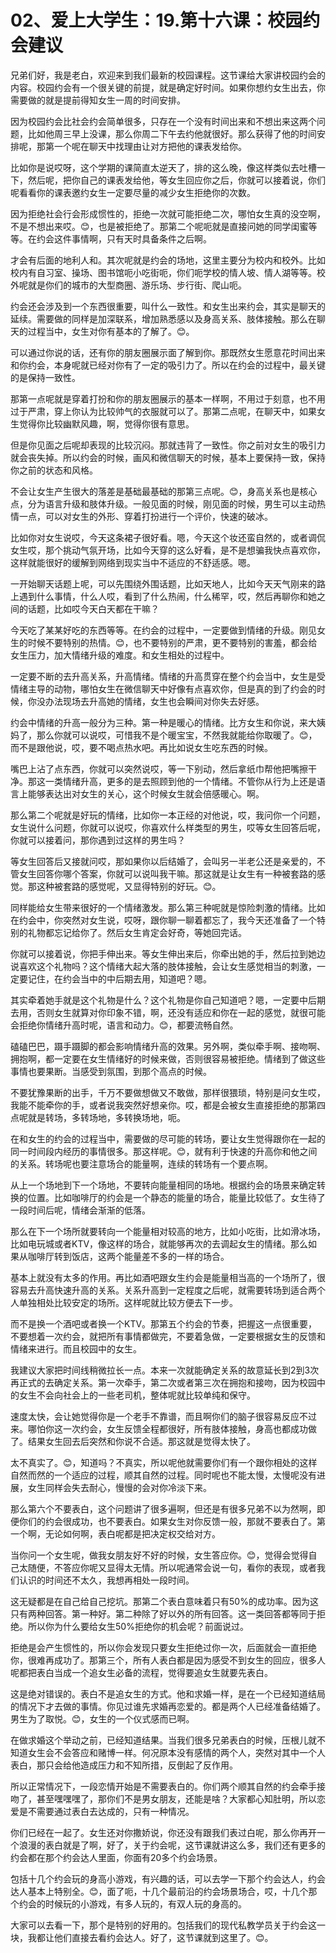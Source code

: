 # 02、爱上大学生：19.第十六课：校园约会建议

兄弟们好，我是老白，欢迎来到我们最新的校园课程。这节课给大家讲校园约会的内容。校园约会有一个很关键的前提，就是确定好时间。如果你想约女生出去，你需要做的就是提前得知女生一周的时间安排。

因为校园约会比社会约会简单很多，只存在一个没有时间出来和不想出来这两个问题，比如他周三早上没课，那么你周二下午去约他就很好。那么获得了他的时间安排呢，那第一个呢在聊天中找理由让对方把他的课表发给你。

比如你是说哎呀，这个学期的课简直太逆天了，排的这么晚，像这样类似去吐槽一下，然后呢，把你自己的课表发给他，等女生回应你之后，你就可以接着说，你们呢看看你的课表邀约女生一定要尽量的减少女生拒绝你的次数。

因为拒绝社会行会形成惯性的，拒绝一次就可能拒绝二次，哪怕女生真的没空啊，不是不想出来哎。😊，也是被拒绝了。那第二个呢呃就是直接问她的同学闺蜜等等。在约会这件事情啊，只有天时具备条件之后啊。

才会有后面的地利人和。其次呢就是约会的场地，这里主要分为校内和校外。比如校内有自习室、操场、图书馆呃小吃街呃，你们呃学校的情人坡、情人湖等等。校外呢就是你们的城市的大型商圈、游乐场、步行街、爬山呃。

约会还会涉及到一个东西很重要，叫什么一致性。和女生出来约会，其实是聊天的延续。需要做的同样是加深联系，增加熟悉感以及身高关系、肢体接触。那么在聊天的过程当中，女生对你有基本的了解了。😊。

可以通过你说的话，还有你的朋友圈展示面了解到你。那既然女生愿意花时间出来和你约会，本身呢就已经对你有了一定的吸引力了。所以在约会的过程中，最关键的是保持一致性。

那第一点呢就是穿着打扮和你的朋友圈展示的基本一样啊，不用过于刻意，也不用过于严肃，穿上你认为比较帅气的衣服就可以了。那第二点呢，在聊天中，如果女生觉得你比较幽默风趣，啊，觉得你很有意思。

但是你见面之后呢却表现的比较沉闷。那就违背了一致性。你之前对女生的吸引力就会丧失掉。所以约会的时候，画风和微信聊天的时候，基本上要保持一致，保持你之前的状态和风格。

不会让女生产生很大的落差是基础最基础的那第三点呢。😊，身高关系也是核心点，分为语言升级和肢体升级。一般见面的时候，刚见面的时候，男生可以主动热情一点，可以对女生的外形、穿着打扮进行一个评价，快速的破冰。

比如你对女生说哎，今天这条裙子很好看。嗯，今天这个妆还蛮自然的，或者调侃女生哎，那个挑动气氛开场，比如今天穿的这么好看，是不是想骗我快点喜欢你，这样就能很好的缓解到网络到现实当中不适应的不舒适感。嗯。

一开始聊天话题上呢，可以先围绕外围话题，比如天地人，比如今天天气刚来的路上遇到什么事情，什么人哎，看到了什么热闹，什么稀罕，哎，然后再聊你和她之间的话题，比如哎今天白天都在干嘛？

今天吃了某某好吃的东西等等。在约会的过程中，一定要做到情绪的升级。刚见女生的时候不要特别的热情。😊，也不要特别的严肃，更不要特别的害羞，都会给女生压力，加大情绪升级的难度。和女生相处的过程中。

一定要不断的去升高关系，升高情绪。情绪的升高贯穿在整个约会当中，女生是受情绪主导的动物，哪怕女生在微信聊天中好像有点喜欢你，但是真的到了约会的时候，你没办法现场去升高她的情绪，女生也会瞬间对你失去好感。

约会中情绪的升高一般分为三种。第一种是暖心的情绪。比方女生和你说，来大姨妈了，那么你就可以说哎，可惜我不是个暖宝宝，不然我就能给你取暖了。😊，而不是跟他说，哎，要不喝点热水吧。再比如说女生吃东西的时候。

嘴巴上沾了点东西，你就可以突然说哎，等一下别动，然后拿纸巾帮他把嘴擦干净。那这一类情绪升高，更多的是去照顾到他的一个情绪。不管你从行为上还是语言上能够表达出对女生的关心，这个时候女生就会倍感暖心。啊。

那么第二个呢就是好玩的情绪，比如你一本正经的对他说，哎，我问你一个问题，女生说什么问题，你就可以说哎，你喜欢什么样类型的男生，哎等女生回答后呢，你就可以接着问，那你遇到过这样的男生吗？

等女生回答后又接就问哎，那如果你以后结婚了，会叫另一半老公还是亲爱的，不管女生回答你哪个答案，你就可以说叫我干嘛。那这就是让女生有一种被套路的感觉。那这种被套路的感觉呢，又显得特别的好玩。😊。

同样能给女生带来很好的一个情绪激发。那么第三种呢就是惊险刺激的情绪。比如在约会中，你突然对女生说，哎呀，跟你聊一聊着都忘了，我今天还准备了一个特别的礼物都忘记给你了。然后女生肯定会好奇，等她回完话。

你就可以接着说，你把手伸出来。等女生伸出来后，你牵出她的手，然后拉到她边说喜欢这个礼物吗？这个情绪大起大落的肢体接触，会让女生感觉相当的刺激，一定要记住，在约会当中的中后期去用，知道吧？嗯。

其实牵着她手就是这个礼物是什么？这个礼物是你自己知道吧？嗯，一定要中后期去用，否则女生就算对你印象不错，啊，还没有适应和你在一起的感觉，就很可能会拒绝你情绪升高时呢，语言和动力。😊，都要流畅自然。

磕磕巴巴，蹑手蹑脚的都会影响情绪升高的效果。另外啊，类似牵手啊、接吻啊、拥抱啊，都一定要在女生情绪好的时候来做，否则很容易被拒绝。情绪到了做这些事情也要果断。当感受到氛围，到那个高点的时候。

不要犹豫果断的出手，千万不要做想做又不敢做，那样很猥琐，特别是问女生哎，我能不能牵你的手，或者说我突然好想亲你。哎，都是会被女生直接拒绝的那第四点呢就是转场，多转场地，多转换场地，呃。

在和女生的约会的过程当中，需要做的尽可能的转场，要让女生觉得跟你在一起的同一时间段内经历的事情很多。那这样呢。😊，就有利于快速的升高你和他之间的关系。转场呢也要注意场合的能量啊，连续的转场有一个要点啊。

从上一个场地到下一个场地，不要转向能量相同的场地。根据约会的场景来确定转换的位置。比如咖啡厅的约会是一个静态的能量的场合，能量比较低了。女生待了一段时间后呢，情绪会渐渐的低落。

那么在下一个场所就要转向一个能量相对较高的地方，比如小吃街，比如滑冰场，比如电玩城或者KTV，像这样的场合，就能够再次的去调起女生的情绪。那么如果从咖啡厅转到饭店，这两个能量差不多的一样的场合。

基本上就没有太多的作用。再比如酒吧跟女生约会是能量相当高的一个场所了，很容易去升高快速升高的关系。关系升高到一定程度之后呢，就需要转场到适合两个人单独相处比较安定的场所。这样呢就比较方便去下一步。

而不是换一个酒吧或者换一个KTV。那第五个约会的节奏，把握这一点很重要，不要想着一次约会，就把所有事情都做完，不要着急做，一定要根据女生的反馈和情绪来进行。而且校园中的女生。

我建议大家把时间线稍微拉长一点。本来一次就能确定关系的故意延长到2到3次再正式的去确定关系。第一次牵手，第二次或者第三次在拥抱和接吻，因为校园中的女生不会向社会上的一些老司机，整体呢就比较单纯和保守。

速度太快，会让她觉得你是一个老手不靠谱，而且啊你们的脑子很容易反应不过来。哪怕你这一次约会，女生反馈全程都很好，所有肢体接触，身高也都成功做了。结果女生回去后突然和你说不合适。那这就是觉得太快了。

太不真实了。😊，知道吗？不真实，所以呢他就需要你们有一个跟你相处的这样自然而然的一个适应的过程，顺其自然的过程。同时呢也不能太慢，太慢呢没有进展，女生同样会失去耐心，慢慢的会对你冷淡下来。

那么第六个不要表白，这个问题讲了很多遍啊，但还是有很多兄弟不以为然啊，即便你们的约会很成功，也不要表白。如果女生对你反馈一般，那就不要表白了。第一个啊，无论如何啊，表白呢都是把决定权交给对方。

当你问一个女生呢，做我女朋友好不好的时候，女生答应你。😊，觉得会觉得自己太随便，不答应你呢又显得太无情。所以呢通常会说一句，看你的表现，或者我们认识的时间还不太久，我想再相处一段时间。

这无疑都是在自己给自己挖坑。那第二个表白意味着只有50%的成功率。因为这只有两种回答。第一种好。第二种除了好以外的所有回答。这一类回答都等同于拒绝。所以你为什么要给女生50%拒绝你的机会呢？前面说过。

拒绝是会产生惯性的，所以你会发现只要女生拒绝过你一次，后面就会一直拒绝你，很难再成功了。那第三个，所有人表白都是因为感受不到女生的回应，很多人呢都把表白当成一个追女生必备的流程，觉得要追女生就要先表白。

这是绝对错误的。表白不是追女生的方式。他和求婚一样，是在一个已经知道结局的情况下才去做的事情。你见过谁先求婚再恋爱的。都是两个人已经准备结婚了。男生为了取悦。😊，女生的一个仪式感而已啊。

在做求婚这个举动之前，已经知道结果。当我们很多兄弟表白的时候，压根儿就不知道女生会不会答应和赌博一样。何况原本没有感情的两个人，突然对其中一个人表白，那只会给他造成压力和不知所措，反倒起了反作用。

所以正常情况下，一段恋情开始是不需要表白的。你们两个顺其自然的约会牵手接吻了，甚至嘿嘿嘿了，那你们不是男女朋友，还能是啥？大家都心知肚明，所以恋爱是不需要通过表白去达成的，只有一种情况。

你们已经在一起了。女生还对你撒娇说，你还没有跟我们表过白呢，那么你再开一个浪漫的表白就是了啊，好了，关于约会呢，这节课就讲这么多，我们还有更多的约会都在那个约会达人里面，你面有20多个约会场景。

包括十几个约会玩的身高小游戏，有兴趣的话，可以去学一下那个约会达人，约会达人基本上特别全。😊，面了呃，十几个最前沿的约会场景场合，哎，十几个那个约会的时候玩的小游戏，有多人玩的，有双人玩的身高的。

大家可以去看一下，那个是特别的好用的。包括我们的现代私教学员关于约会这一块，我都让他们直接去看约会达人。好了，这节课就到这里了。😊。

